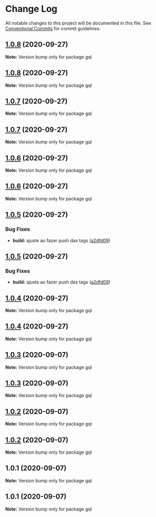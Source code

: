 # Change Log

All notable changes to this project will be documented in this file.
See [Conventional Commits](https://conventionalcommits.org) for commit guidelines.

## [1.0.8](https://github.com/LeoFalco/gql/compare/v1.0.7...v1.0.8) (2020-09-27)

**Note:** Version bump only for package gql





## [1.0.8](https://github.com/LeoFalco/gql/compare/v1.0.7...v1.0.8) (2020-09-27)

**Note:** Version bump only for package gql





## [1.0.7](https://github.com/LeoFalco/gql/compare/v1.0.6...v1.0.7) (2020-09-27)

**Note:** Version bump only for package gql





## [1.0.7](https://github.com/LeoFalco/gql/compare/v1.0.6...v1.0.7) (2020-09-27)

**Note:** Version bump only for package gql





## [1.0.6](https://github.com/LeoFalco/gql/compare/v1.0.5...v1.0.6) (2020-09-27)

**Note:** Version bump only for package gql





## [1.0.6](https://github.com/LeoFalco/gql/compare/v1.0.5...v1.0.6) (2020-09-27)

**Note:** Version bump only for package gql





## [1.0.5](https://github.com/LeoFalco/gql/compare/v1.0.4...v1.0.5) (2020-09-27)


### Bug Fixes

* **build:** ajuste ao fazer push das tags ([a2dfd09](https://github.com/LeoFalco/gql/commit/a2dfd0941633db93757f486905fb6a6269daf9d7))





## [1.0.5](https://github.com/LeoFalco/gql/compare/v1.0.4...v1.0.5) (2020-09-27)


### Bug Fixes

* **build:** ajuste ao fazer push das tags ([a2dfd09](https://github.com/LeoFalco/gql/commit/a2dfd0941633db93757f486905fb6a6269daf9d7))





## [1.0.4](https://github.com/LeoFalco/gql/compare/v1.0.3...v1.0.4) (2020-09-27)

**Note:** Version bump only for package gql





## [1.0.4](https://github.com/LeoFalco/gql/compare/v1.0.3...v1.0.4) (2020-09-27)

**Note:** Version bump only for package gql





## [1.0.3](https://github.com/LeoFalco/gql/compare/v1.0.2...v1.0.3) (2020-09-07)

**Note:** Version bump only for package gql

## [1.0.3](https://github.com/LeoFalco/gql/compare/v1.0.2...v1.0.3) (2020-09-07)

**Note:** Version bump only for package gql

## [1.0.2](https://github.com/LeoFalco/gql/compare/v1.0.1...v1.0.2) (2020-09-07)

**Note:** Version bump only for package gql

## [1.0.2](https://github.com/LeoFalco/gql/compare/v1.0.1...v1.0.2) (2020-09-07)

**Note:** Version bump only for package gql

## 1.0.1 (2020-09-07)

**Note:** Version bump only for package gql

## 1.0.1 (2020-09-07)

**Note:** Version bump only for package gql
